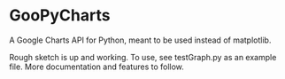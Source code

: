 # GooPyCharts
A Google Charts API for Python, meant to be used instead of matplotlib.

Rough sketch is up and working. To use, see testGraph.py as an example file. More documentation and features to follow.
